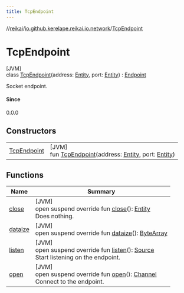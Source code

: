 ```yaml
---
title: TcpEndpoint
---
```

//[reikai](../../../index.html)/[io.github.kerelape.reikai.io.network](../index.html)/[TcpEndpoint](index.html)



# TcpEndpoint



[JVM]\
class [TcpEndpoint](index.html)(address: [Entity](../../io.github.kerelape.reikai.core/-entity/index.html), port: [Entity](../../io.github.kerelape.reikai.core/-entity/index.html)) : [Endpoint](../-endpoint/index.html)

Socket endpoint.



#### Since



0.0.0



## Constructors


| | |
|---|---|
| [TcpEndpoint](-tcp-endpoint.html) | [JVM]<br>fun [TcpEndpoint](-tcp-endpoint.html)(address: [Entity](../../io.github.kerelape.reikai.core/-entity/index.html), port: [Entity](../../io.github.kerelape.reikai.core/-entity/index.html)) |


## Functions


| Name | Summary |
|---|---|
| [close](close.html) | [JVM]<br>open suspend override fun [close](close.html)(): [Entity](../../io.github.kerelape.reikai.core/-entity/index.html)<br>Does nothing. |
| [dataize](dataize.html) | [JVM]<br>open suspend override fun [dataize](dataize.html)(): [ByteArray](https://kotlinlang.org/api/latest/jvm/stdlib/kotlin/-byte-array/index.html) |
| [listen](listen.html) | [JVM]<br>open suspend override fun [listen](listen.html)(): [Source](../../io.github.kerelape.reikai.io/-source/index.html)<br>Start listening on the endpoint. |
| [open](open.html) | [JVM]<br>open suspend override fun [open](open.html)(): [Channel](../../io.github.kerelape.reikai.io/-channel/index.html)<br>Connect to the endpoint. |

